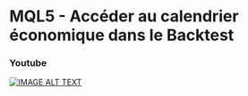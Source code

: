 # MQL5 - Accéder au calendrier économique dans le Backtest

### Youtube

[![IMAGE ALT TEXT](http://img.youtube.com/vi/jQIkz1rW1y4/0.jpg)](http://www.youtube.com/watch?v=jQIkz1rW1y4 "MQL5 - Accéder au calendrier économique dans le Backtest")